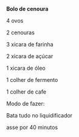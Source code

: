 **Bolo de cenoura**

4 ovos

2 cenouras

3 xicara de farinha

2 xicara de açúcar

1 xicara de óleo

1 colher de fermento

1 colher de cafe



Modo de fazer:

Bata tudo no liquidificador

asse por 40 minutos